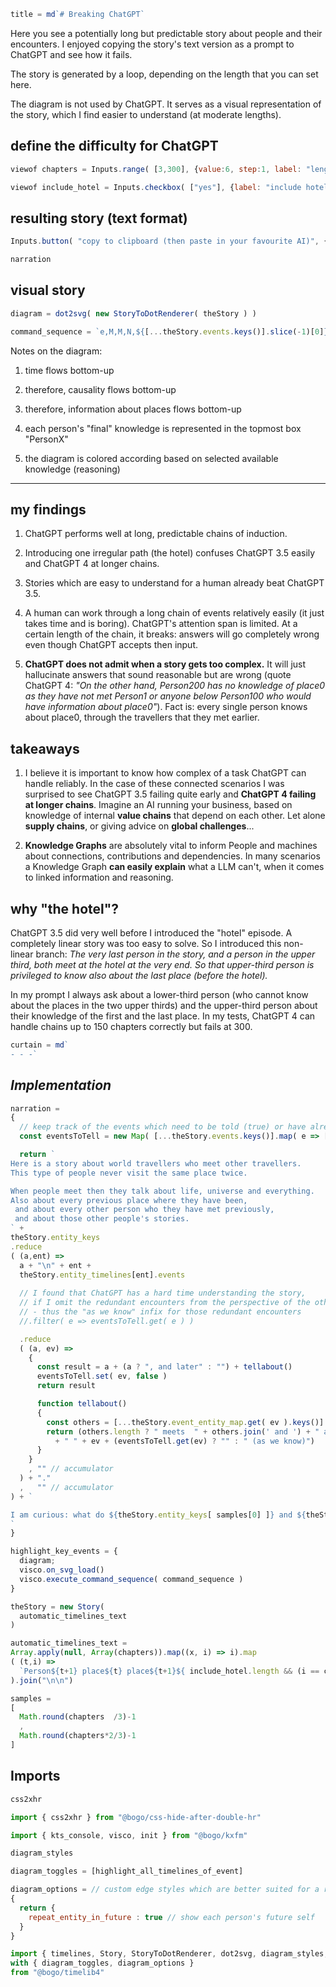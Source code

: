 ```js
title = md`# Breaking ChatGPT`
```

Here you see a potentially long but predictable story about people and their encounters. I enjoyed copying the story's text version as a prompt to ChatGPT and see how it fails.

The story is generated by a loop, depending on the length that you can set here.

The diagram is not used by ChatGPT. It serves as a visual representation of the story, which I find easier to understand (at moderate lengths).

## define the difficulty for ChatGPT

```js
viewof chapters = Inputs.range( [3,300], {value:6, step:1, label: "length (number of people)", minValue:3, max:300} )
```

```js
viewof include_hotel = Inputs.checkbox( ["yes"], {label: "include hotel (non-linear version)", value:["yes"]} )
```

## resulting story (text format)

```js
Inputs.button( "copy to clipboard (then paste in your favourite AI)", {reduce: () => navigator.clipboard.writeText(narration) } ) 
```

```js
narration
```

## visual story

```js
diagram = dot2svg( new StoryToDotRenderer( theStory ) )
```

```js
command_sequence = `e,M,M,N,${[...theStory.events.keys()].slice(-1)[0]},${theStory.entity_keys[ samples[1] ]}_future,i,place0,${theStory.entity_keys[ samples[0] ]}_future,i,Escape`
```

Notes on the diagram:
1. time flows bottom-up

1. therefore, causality flows bottom-up

1. therefore, information about places flows bottom-up

1. each person's "final" knowledge is represented in the topmost box "PersonX"

1. the diagram is colored according based on selected available knowledge (reasoning)

- - -

## my findings

1. ChatGPT performs well at long, predictable chains of induction. 

1. Introducing one irregular path (the hotel) confuses ChatGPT 3.5 easily and ChatGPT 4 at longer chains.

1. Stories which are easy to understand for a human already beat ChatGPT 3.5.

1. A human can work through a long chain of events relatively easily (it just takes time and is boring). ChatGPT's attention span is limited. At a certain length of the chain, it breaks: answers will go completely wrong even though ChatGPT accepts then input.

1. **ChatGPT does not admit when a story gets too complex.** It will just hallucinate answers that sound reasonable but are wrong (quote ChatGPT 4: _"On the other hand, Person200 has no knowledge of place0 as they have not met Person1 or anyone below Person100 who would have information about place0"_). Fact is: every single person knows about place0, through the travellers that they met earlier.

## takeaways

1. I believe it is important to know how complex of a task ChatGPT can handle reliably. In the case of these connected scenarios I was surprised to see ChatGPT 3.5 failing quite early and **ChatGPT 4 failing at longer chains**. Imagine an AI running your business, based on knowledge of internal **value chains** that depend on each other. Let alone **supply chains**, or giving advice on **global challenges**...

1. **Knowledge Graphs** are absolutely vital to inform People and machines about connections, contributions and dependencies. In many scenarios a Knowledge Graph **can easily explain** what a LLM can't, when it comes to linked information and reasoning.

## why "the hotel"?

ChatGPT 3.5 did very well before I introduced the "hotel" episode. A completely linear story was too easy to solve. So I introduced this non-linear branch: _The very last person in the story, and a person in the upper third, both meet at the hotel at the very end. So that upper-third person is privileged to know also about the last place (before the hotel)._ 

In my prompt I always ask about a lower-third person (who cannot know about the places in the two upper thirds) and the upper-third person about their knowledge of the first and the last place. In my tests, ChatGPT 4 can handle chains up to 150 chapters correctly but fails at 300.

```js
curtain = md`
- - -`
```

## _Implementation_

```js
narration = 
{
  // keep track of the events which need to be told (true) or have already been told (false)
  const eventsToTell = new Map( [...theStory.events.keys()].map( e => [e, true] ) )

  return `
Here is a story about world travellers who meet other travellers.
This type of people never visit the same place twice.

When people meet then they talk about life, universe and everything. 
Also about every previous place where they have been, 
 and about every other person who they have met previously, 
 and about those other people's stories.
` + 
theStory.entity_keys
.reduce
( (a,ent) => 
  a + "\n" + ent +
  theStory.entity_timelines[ent].events
 
  // I found that ChatGPT has a hard time understanding the story, 
  // if I omit the redundant encounters from the perspective of the other entities
  // - thus the "as we know" infix for those redundant encounters
  //.filter( e => eventsToTell.get( e ) ) 

  .reduce
  ( (a, ev) =>
    {
      const result = a + (a ? ", and later" : "") + tellabout()
      eventsToTell.set( ev, false )
      return result

      function tellabout()
      {
        const others = [...theStory.event_entity_map.get( ev ).keys()].filter( ent2 => ent2 != ent )
        return (others.length ? " meets  " + others.join(' and ') + " at" : " visits")
          + " " + ev + (eventsToTell.get(ev) ? "" : " (as we know)")
      }
    }
    , "" // accumulator
  ) + "."
  ,   "" // accumulator
) + `

I am curious: what do ${theStory.entity_keys[ samples[0] ]} and ${theStory.entity_keys[ samples[1] ]} each know about ${[...eventsToTell.keys()][0]} and about ${[...eventsToTell.keys()].slice(-1)[0]} ?
`
}
```

```js
highlight_key_events = {
  diagram;
  visco.on_svg_load()
  visco.execute_command_sequence( command_sequence )
}
```

```js
theStory = new Story(
  automatic_timelines_text 
)
```

```js
automatic_timelines_text = 
Array.apply(null, Array(chapters)).map((x, i) => i).map
( (t,i) => 
  `Person${t+1} place${t} place${t+1}${ include_hotel.length && (i == chapters-1 || i == samples[1]) ? ' theHotel' : "" }`
).join("\n\n")
```

```js
samples = 
[
  Math.round(chapters  /3)-1
  ,
  Math.round(chapters*2/3)-1
]
```

## Imports

```js
css2xhr
```

```js
import { css2xhr } from "@bogo/css-hide-after-double-hr"
```

```js
import { kts_console, visco, init } from "@bogo/kxfm"
```

```js
diagram_styles
```

```js
diagram_toggles = [highlight_all_timelines_of_event]
```

```js
diagram_options = // custom edge styles which are better suited for a river network diagram
{
  return { 
    repeat_entity_in_future : true // show each person's future self
  } 
}
```

```js
import { timelines, Story, StoryToDotRenderer, dot2svg, diagram_styles, highlight_all_timelines_of_event } 
with { diagram_toggles, diagram_options }
from "@bogo/timelib4"
```

